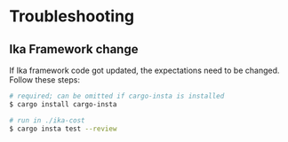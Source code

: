 # Troubleshooting

## Ika Framework change

If Ika framework code got updated, the expectations need to be changed. Follow these steps:

```bash
# required; can be omitted if cargo-insta is installed
$ cargo install cargo-insta

# run in ./ika-cost
$ cargo insta test --review
```
